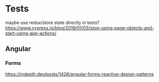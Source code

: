 # Tests
maybe use redux/store state directly in tests?
https://www.cypress.io/blog/2019/01/03/stop-using-page-objects-and-start-using-app-actions/


## Angular

### Forms
https://indepth.dev/posts/1428/angular-forms-reactive-design-patterns